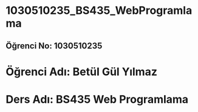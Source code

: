 # 1030510235_BS435_WebProgramlama

## Öğrenci No: 1030510235
# Öğrenci Adı: Betül Gül Yılmaz
# Ders Adı: BS435 Web Programlama
